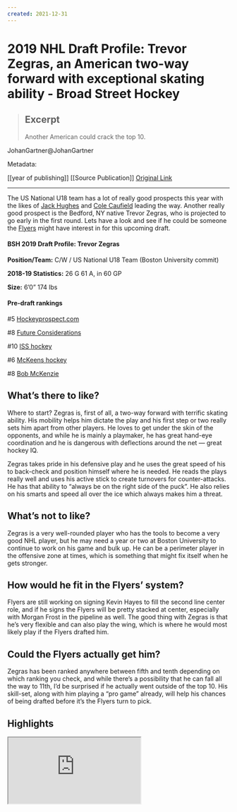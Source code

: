 ```yaml
---
created: 2021-12-31
---
```


# 2019 NHL Draft Profile: Trevor Zegras, an American two-way forward with exceptional skating ability - Broad Street Hockey

> ## Excerpt
> Another American could crack the top 10.

JohanGartner@JohanGartner

Metadata: 

[[year of publishing]]
[[Source Publication]]
[Original Link](https://www.broadstreethockey.com/2019/6/14/18661567/2019-nhl-draft-profile-trevor-zegras-a-two-way-forward-with-exceptional-skating-ability-american)

---
The US National U18 team has a lot of really good prospects this year with the likes of [Jack Hughes](https://www.broadstreethockey.com/2019/6/12/18662032/2019-nhl-draft-profile-the-jack-hughes-and-kaapo-kakko-experience-is-upon-us-chuck-fletcher-flyers) and [Cole Caufield](https://www.broadstreethockey.com/2019/6/13/18677146/cole-caufield-draft-profile-stats-analysis-highlights-2019-nhl-draft) leading the way. Another really good prospect is the Bedford, NY native Trevor Zegras, who is projected to go early in the first round. Lets have a look and see if he could be someone the [Flyers](https://www.broadstreethockey.com/) might have interest in for this upcoming draft.

#### **BSH 2019 Draft Profile: Trevor Zegras**

**Position/Team:** C/W / US National U18 Team (Boston University commit)

**2018-19 Statistics:** 26 G 61 A, in 60 GP

**Size:** 6’0” 174 lbs

#### **Pre-draft rankings**

#5 [Hockeyprospect.com](https://www.eliteprospects.com/draft-center/2019/hockeyprospect.com)

#8 [Future Considerations](https://www.eliteprospects.com/draft-center/2019/future-considerations)

#10 [ISS hockey](https://www.eliteprospects.com/draft-center/2019/iss-hockey)

#6 [McKeens hockey](https://www.eliteprospects.com/draft-center/2019/mckeen-s-hockey)

#8 [Bob McKenzie](https://www.tsn.ca/hughes-kakko-in-tight-race-for-top-spot-1.1284470)

## What’s there to like?

Where to start? Zegras is, first of all, a two-way forward with terrific skating ability. His mobility helps him dictate the play and his first step or two really sets him apart from other players. He loves to get under the skin of the opponents, and while he is mainly a playmaker, he has great hand-eye coordination and he is dangerous with deflections around the net — great hockey IQ.

Zegras takes pride in his defensive play and he uses the great speed of his to back-check and position himself where he is needed. He reads the plays really well and uses his active stick to create turnovers for counter-attacks. He has that ability to “always be on the right side of the puck”. He also relies on his smarts and speed all over the ice which always makes him a threat.

## What’s not to like?

Zegras is a very well-rounded player who has the tools to become a very good NHL player, but he may need a year or two at Boston University to continue to work on his game and bulk up. He can be a perimeter player in the offensive zone at times, which is something that might fix itself when he gets stronger.

## How would he fit in the Flyers’ system?

Flyers are still working on signing Kevin Hayes to fill the second line center role, and if he signs the Flyers will be pretty stacked at center, especially with Morgan Frost in the pipeline as well. The good thing with Zegras is that he’s very flexible and can also play the wing, which is where he would most likely play if the Flyers drafted him.

## Could the Flyers actually get him?

Zegras has been ranked anywhere between fifth and tenth depending on which ranking you check, and while there’s a possibility that he can fall all the way to 11th, I’d be surprised if he actually went outside of the top 10. His skill-set, along with him playing a “pro game” already, will help his chances of being drafted before it’s the Flyers turn to pick.

## **Highlights**

<iframe src="https://www.youtube.com/embed/hH6XFpEhLr4?rel=0" allowfullscreen="" scrolling="no" allow="autoplay; encrypted-media"></iframe>
